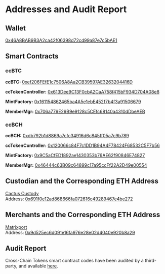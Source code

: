 # Addresses and Audit Report

## Wallet
[0x46A8BAB9B3A2ca42f06398d72cd99a87e7c5bAE1](https://etherscan.io/address/0x46a8bab9b3a2ca42f06398d72cd99a87e7c5bae1)

## Smart Contracts 
### ccBTC
**ccBTC:** [0xef206FEfE1c7506A8Aa2CB39597AE3263204416D](https://etherscan.io/address/0xef206fefe1c7506a8aa2cb39597ae3263204416d#code)

**ccTokenController:** [0x613Dee9C13F0cbA2CaA758f415bF934D704A08e8](https://etherscan.io/address/0x613dee9c13f0cba2caa758f415bf934d704a08e8#code)

**MintFactory:** [0x161154862465ba4A5e1ebE452f7b4f3a91506679](https://etherscan.io/address/0x161154862465ba4A5e1ebE452f7b4f3a91506679#code)

**MemberMgr:** [0x706a779E29B9e9128c5CEfc68140a4310dDbeAEB](https://etherscan.io/address/0x706a779e29b9e9128c5cefc68140a4310ddbeaeb#code)

### ccBCH
**ccBCH:** [0xdb792b1d8869a7cfc34916d6c845ff05a7c9b789](https://etherscan.io/address/0xdb792b1d8869a7cfc34916d6c845ff05a7c9b789#code)

**ccTokenController:** [0x120066c84F7c1DD1B94A4F78424F68532C5F7b56](https://etherscan.io/address/0x120066c84f7c1dd1b94a4f78424f68532c5f7b56#code)

**MintFactory:** [0x9C5aCfED1892ae1430353b76AE62f90846E74827](https://etherscan.io/address/0x9c5acfed1892ae1430353b76ae62f90846e74827#code)

**MemberMgr:** [0x46444c63B09c64899c17a95ccFf22A2D49e00554](https://etherscan.io/address/0x46444c63b09c64899c17a95ccff22a2d49e00554#code)

## Custodian and the Corresponding ETH Address
[Cactus Custody](https://www.mycactus.com)         
Address: [0x691f0e12ad868666fa072616c49289467e4be272](https://etherscan.io/address/0x691f0e12ad868666fa072616c49289467e4be272)

## Merchants and the Corresponding ETH Address
[Matrixport](https://www.matrixport.com)            
Address: [0x9d525ec6d091e16fa976e28e02d4040e920b8a29](https://etherscan.io/address/0x9d525ec6d091e16fa976e28e02d4040e920b8a29) 

## Audit Report
Cross-Chain Tokens smart contract codes have been audited by a third-party, and available [here](https://www.mtokens.network/PeckShield-Audit-Report-M-Tokens.pdf).
